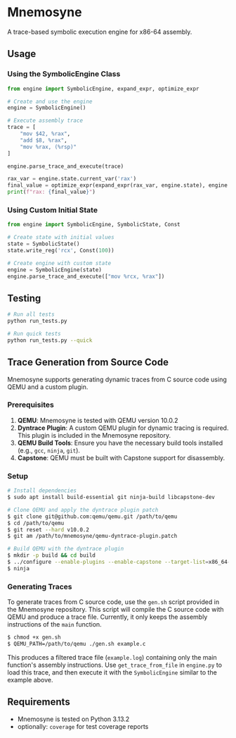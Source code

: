 # Mnemosyne

A trace-based symbolic execution engine for x86-64 assembly.

## Usage

### Using the SymbolicEngine Class

```python
from engine import SymbolicEngine, expand_expr, optimize_expr

# Create and use the engine
engine = SymbolicEngine()

# Execute assembly trace
trace = [
    "mov $42, %rax",
    "add $8, %rax", 
    "mov %rax, (%rsp)"
]

engine.parse_trace_and_execute(trace)

rax_var = engine.state.current_var('rax')
final_value = optimize_expr(expand_expr(rax_var, engine.state), engine.state)
print(f"rax: {final_value}")
```

### Using Custom Initial State

```python
from engine import SymbolicEngine, SymbolicState, Const

# Create state with initial values
state = SymbolicState()
state.write_reg('rcx', Const(100))

# Create engine with custom state
engine = SymbolicEngine(state)
engine.parse_trace_and_execute(["mov %rcx, %rax"])
```

## Testing

```bash
# Run all tests
python run_tests.py

# Run quick tests
python run_tests.py --quick
```

## Trace Generation from Source Code

Mnemosyne supports generating dynamic traces from C source code using QEMU and a custom plugin.

### Prerequisites

1. **QEMU**: Mnemosyne is tested with QEMU version 10.0.2
2. **Dyntrace Plugin**: A custom QEMU plugin for dynamic tracing is required. This plugin is included in the Mnemosyne repository.
3. **QEMU Build Tools**: Ensure you have the necessary build tools installed (e.g., `gcc`, `ninja`, `git`).
4. **Capstone**: QEMU must be built with Capstone support for disassembly.

### Setup

```bash
# Install dependencies
$ sudo apt install build-essential git ninja-build libcapstone-dev

# Clone QEMU and apply the dyntrace plugin patch
$ git clone git@github.com:qemu/qemu.git /path/to/qemu
$ cd /path/to/qemu
$ git reset --hard v10.0.2
$ git am /path/to/mnemosyne/qemu-dyntrace-plugin.patch

# Build QEMU with the dyntrace plugin
$ mkdir -p build && cd build
$ ../configure --enable-plugins --enable-capstone --target-list=x86_64-linux-user
$ ninja
```

### Generating Traces

To generate traces from C source code, use the `gen.sh` script provided in the Mnemosyne repository. This script will compile the C source code with QEMU and produce a trace file. Currently, it only keeps the assembly instructions of the `main` function.

```bash
$ chmod +x gen.sh
$ QEMU_PATH=/path/to/qemu ./gen.sh example.c
```

This produces a filtered trace file (`example.log`) containing only the main function's assembly instructions. Use `get_trace_from_file` in `engine.py` to load this trace, and then execute it with the `SymbolicEngine` similar to the example above.

## Requirements

- Mnemosyne is tested on Python 3.13.2
- optionally: `coverage` for test coverage reports
